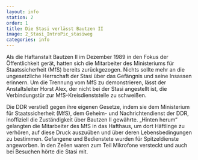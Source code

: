 ```yaml
---
layout: info
station: 2
order: 1
title: Die Stasi verlässt Bautzen II
image: 2_Stasi_IntroPic_stasiweg
categories: info
---
```

Als die Haftanstalt Bautzen II im Dezember 1989 in den Fokus der Öffentlichkeit gerät, hatten sich die Mitarbeiter des Ministeriums für Staatssicherheit (MfS) bereits zurückgezogen. Nichts sollte mehr an die ungesetzliche Herrschaft der Stasi über das Gefängnis und seine Insassen erinnern. Um die Trennung vom MfS zu demonstrieren, lässt der Anstaltsleiter Horst Alex, der nicht bei der Stasi angestellt ist, die Verbindungstür zur MfS-Kreisdienststelle zu schweißen.

Die DDR verstieß gegen ihre eigenen Gesetze, indem sie dem Ministerium für Staatssicherheit (MfS), dem Geheim- und Nachrichtendienst der DDR, inoffiziell die Zuständigkeit über Bautzen II gewährte. „Hinten herum“ gelangten die Mitarbeiter des MfS in das Hafthaus, um dort Häftlinge zu verhören, auf diese Druck auszuüben und über deren Lebensbedingungen zu bestimmen. Gefangene und Bedienstete wurden für Spitzeldienste angeworben. In den Zellen waren zum Teil Mikrofone versteckt und auch bei Besuchen hörte die Stasi mit.